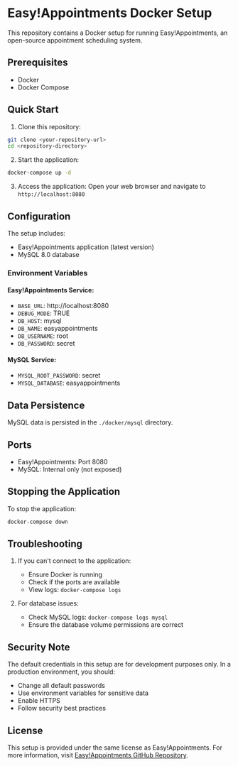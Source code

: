# Easy!Appointments Docker Setup

This repository contains a Docker setup for running Easy!Appointments, an open-source appointment scheduling system.

## Prerequisites

- Docker
- Docker Compose

## Quick Start

1. Clone this repository:
```bash
git clone <your-repository-url>
cd <repository-directory>
```

2. Start the application:
```bash
docker-compose up -d
```

3. Access the application:
Open your web browser and navigate to `http://localhost:8080`

## Configuration

The setup includes:
- Easy!Appointments application (latest version)
- MySQL 8.0 database

### Environment Variables

#### Easy!Appointments Service:
- `BASE_URL`: http://localhost:8080
- `DEBUG_MODE`: TRUE
- `DB_HOST`: mysql
- `DB_NAME`: easyappointments
- `DB_USERNAME`: root
- `DB_PASSWORD`: secret

#### MySQL Service:
- `MYSQL_ROOT_PASSWORD`: secret
- `MYSQL_DATABASE`: easyappointments

## Data Persistence

MySQL data is persisted in the `./docker/mysql` directory.

## Ports

- Easy!Appointments: Port 8080
- MySQL: Internal only (not exposed)

## Stopping the Application

To stop the application:
```bash
docker-compose down
```

## Troubleshooting

1. If you can't connect to the application:
   - Ensure Docker is running
   - Check if the ports are available
   - View logs: `docker-compose logs`

2. For database issues:
   - Check MySQL logs: `docker-compose logs mysql`
   - Ensure the database volume permissions are correct

## Security Note

The default credentials in this setup are for development purposes only. In a production environment, you should:
- Change all default passwords
- Use environment variables for sensitive data
- Enable HTTPS
- Follow security best practices

## License

This setup is provided under the same license as Easy!Appointments. For more information, visit [Easy!Appointments GitHub Repository](https://github.com/alextselegidis/easyappointments).
